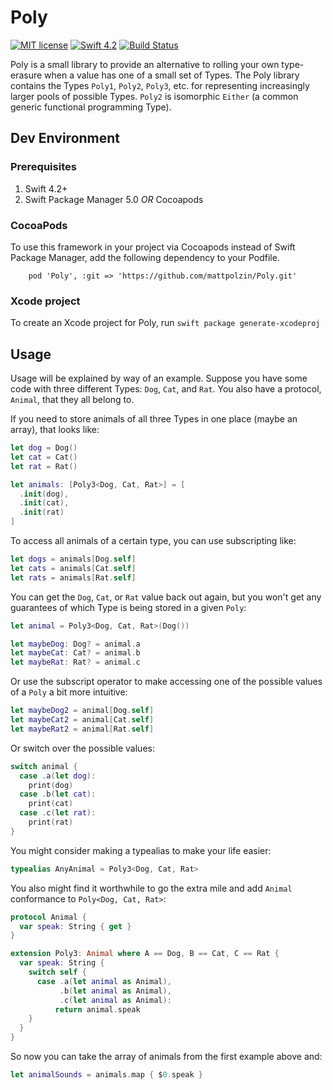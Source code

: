 # Poly
[![MIT license](http://img.shields.io/badge/license-MIT-lightgrey.svg)](http://opensource.org/licenses/MIT) [![Swift 4.2](http://img.shields.io/badge/Swift-4.2-blue.svg)](https://swift.org) [![Build Status](https://app.bitrise.io/app/e46602b5a7b267d7/status.svg?token=u4El0Z-Ew_9QrR-Fk7Byug&branch=master)](https://app.bitrise.io/app/e46602b5a7b267d7)

Poly is a small library to provide an alternative to rolling your own type-erasure when a value has one of a small set of Types. The Poly library contains the Types `Poly1`, `Poly2`, `Poly3`, etc. for representing increasingly larger pools of possible Types. `Poly2` is isomorphic `Either` (a common generic functional programming Type).

## Dev Environment
### Prerequisites
1. Swift 4.2+
2. Swift Package Manager 5.0 *OR* Cocoapods

### CocoaPods
To use this framework in your project via Cocoapods instead of Swift Package Manager, add the following dependency to your Podfile.
```
	pod 'Poly', :git => 'https://github.com/mattpolzin/Poly.git'
```

### Xcode project
To create an Xcode project for Poly, run
`swift package generate-xcodeproj`

## Usage

Usage will be explained by way of an example. Suppose you have some code with three different Types: `Dog`, `Cat`, and `Rat`. You also have a protocol, `Animal`, that they all belong to.

If you need to store animals of all three Types in one place (maybe an array), that looks like:
```swift
let dog = Dog()
let cat = Cat()
let rat = Rat()

let animals: [Poly3<Dog, Cat, Rat>] = [
  .init(dog),
  .init(cat),
  .init(rat)
]
```

To access all animals of a certain type, you can use subscripting like:
```swift
let dogs = animals[Dog.self]
let cats = animals[Cat.self]
let rats = animals[Rat.self]
```

You can get the `Dog`, `Cat`, or `Rat` value back out again, but you won't get any guarantees of which Type is being stored in a given `Poly`:
```swift
let animal = Poly3<Dog, Cat, Rat>(Dog())

let maybeDog: Dog? = animal.a
let maybeCat: Cat? = animal.b
let maybeRat: Rat? = animal.c
```
Or use the subscript operator to make accessing one of the possible values of a `Poly` a bit more intuitive:
```swift
let maybeDog2 = animal[Dog.self]
let maybeCat2 = animal[Cat.self]
let maybeRat2 = animal[Rat.self]
```
Or switch over the possible values:
```swift
switch animal {
  case .a(let dog):
    print(dog)
  case .b(let cat):
    print(cat)
  case .c(let rat):
    print(rat)
}
```

You might consider making a typealias to make your life easier:
```swift
typealias AnyAnimal = Poly3<Dog, Cat, Rat>
```

You also might find it worthwhile to go the extra mile and add `Animal` conformance to `Poly<Dog, Cat, Rat>`:
```swift
protocol Animal {
  var speak: String { get }
}

extension Poly3: Animal where A == Dog, B == Cat, C == Rat {
  var speak: String {
    switch self {
      case .a(let animal as Animal),
           .b(let animal as Animal),
           .c(let animal as Animal):
          return animal.speak
    }
  }
}
```
So now you can take the array of animals from the first example above and:
```swift
let animalSounds = animals.map { $0.speak }
```
